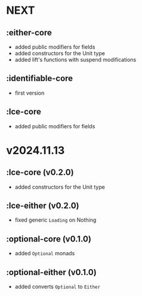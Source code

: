 # NEXT
## :either-core
- added public modifiers for fields
- added constructors for the Unit type
- added lift's functions with suspend modifications
## :identifiable-core
- first version
## :lce-core
- added public modifiers for fields

# v2024.11.13
## :lce-core (v0.2.0)
- added constructors for the Unit type
## :lce-either (v0.2.0)
- fixed generic `Loading` on Nothing
## :optional-core (v0.1.0)
- added `Optional` monads
## :optional-either (v0.1.0)
- added converts `Optional` to `Either`
